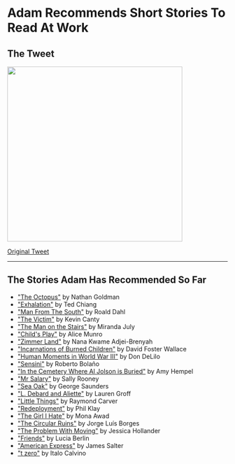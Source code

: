 # Adam Recommends Short Stories To Read At Work

## The Tweet
<img src="https://noncanon-comics.s3.amazonaws.com/img/Screenshot+2019-06-07+16.54.59.png" width="400">

[Original Tweet](https://twitter.com/juskewitch/status/1132125726793244678)

---

## The Stories Adam Has Recommended So Far

- ["The Octopus"](https://prtcls.com/article/the-octopus/) by Nathan Goldman  
- ["Exhalation"](http://www.lightspeedmagazine.com/fiction/exhalation/) by Ted Chiang
- ["Man From The South"](https://www.classicshorts.com/stories/south.html) by Roald Dahl 
- ["The Victim"](https://classic.esquire.com/article/1992/7/1/the-victim) by Kevin Canty 
- ["The Man on the Stairs"](https://www.fenceportal.org/the-man-on-the-stairs/) by Miranda July 
- ["Child's Play"](https://prosecrea.files.wordpress.com/2013/10/childs-play-by-alice-munro.pdf) by Alice Munro 
- ["Zimmer Land"](https://lithub.com/zimmer-land/) by Nana Kwame Adjei-Brenyah 
- ["Incarnations of Burned Children"](https://www.esquire.com/entertainment/books/a500/incarnations-burned-children-david-foster-wallace-0900/) by David Foster Wallace 
- ["Human Moments in World War III"](https://granta.com/human-moments-in-world-war-iii/) by Don DeLilo 
- ["Sensini"](http://www.barcelonareview.com/63/e_rb.html) by Roberto Bolaño 
- ["In the Cemetery Where Al Jolson is Buried"](http://fictionaut.com/stories/amy-hempel/in-the-cemetery-where-al-jolson-is-buried.pdf) by Amy Hempel
- ["Mr Salary"](https://granta.com/mr-salary/) by Sally Rooney
- ["Sea Oak"](http://barcelonareview.com/20/e_gs.htm) by George Saunders
- ["L. Debard and Aliette"](https://www.theatlantic.com/magazine/archive/2006/08/l-debard-and-aliette/305035/) by Lauren Groff 
- ["Little Things"](https://www.wsfcs.k12.nc.us/cms/lib/nc01001395/centricity/domain/796/little_things.pdf) by Raymond Carver
- ["Redeployment"](https://www.businessinsider.com/redeployment-phil-klay-2014-7) by Phil Klay
- ["The Girl I Hate"](http://www.postroadmag.com/27/fiction/awad.phtml) by Mona Awad
- ["The Circular Ruins"](http://users.clas.ufl.edu/burt/KafkaKierkegaardBible/BorgesTheCircularRuins.pdf) by Jorge Luís Borges
- ["The Problem With Moving"](https://www.shortstoryproject.com/story/the-problem-with-moving/) by Jessica Hollander
- ["Friends"](https://www.vice.com/en_us/article/vdxb94/read-a-story-from-lucia-berlins-a-manual-for-cleaning-women-0810) by Lucia Berlin
- ["American Express"](https://classic.esquire.com/article/1988/2/1/american-express) by James Salter
- ["t zero"](http://www.ruanyifeng.com/calvino/2011/02/t_zero_en.html) by Italo Calvino
